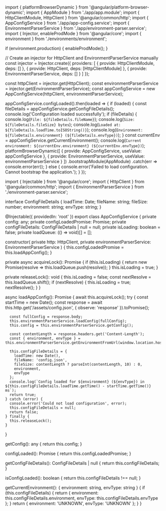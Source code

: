 import { platformBrowserDynamic } from '@angular/platform-browser-dynamic';
import { AppModule } from './app/app.module';
import { HttpClientModule, HttpClient } from '@angular/common/http';
import { AppConfigService } from './app/app-config.service';
import { EnvironmentParserService } from './app/environment-parser.service';
import { Injector, enableProdMode } from '@angular/core';
import { environment } from './environments/environment';

if (environment.production) {
  enableProdMode();
}

// Create an injector for HttpClient and EnvironmentParserService manually
const injector = Injector.create({
  providers: [
    { provide: HttpClientModule, deps: [] },
    { provide: HttpClient, deps: [HttpClientModule] },
    { provide: EnvironmentParserService, deps: [] }
  ]
});

const httpClient = injector.get(HttpClient);
const environmentParserService = injector.get(EnvironmentParserService);
const appConfigService = new AppConfigService(httpClient, environmentParserService);

appConfigService.configLoaded().then(loaded => {
  if (loaded) {
    const fileDetails = appConfigService.getConfigFileDetails();
    console.log('Configuration loaded successfully');
    if (fileDetails) {
      console.log(`File: ${fileDetails.fileName}`);
      console.log(`Size: ${fileDetails.fileSize} bytes`);
      console.log(`Loaded at: ${fileDetails.loadTime.toISOString()}`);
      console.log(`Environment: ${fileDetails.environment} (${fileDetails.envType})`);
    }
    const currentEnv = appConfigService.getCurrentEnvironment();
    console.log(`Current environment: ${currentEnv.environment} (${currentEnv.envType})`);
    platformBrowserDynamic([
      { provide: AppConfigService, useValue: appConfigService },
      { provide: EnvironmentParserService, useValue: environmentParserService }
    ])
      .bootstrapModule(AppModule)
      .catch(err => console.error(err));
  } else {
    console.error('Failed to load configuration. Cannot bootstrap the application.');
  }
});





import { Injectable } from '@angular/core';
import { HttpClient } from '@angular/common/http';
import { EnvironmentParserService } from './environment-parser.service';

interface ConfigFileDetails {
  loadTime: Date;
  fileName: string;
  fileSize: number;
  environment: string;
  envType: string;
}

@Injectable({
  providedIn: 'root'
})
export class AppConfigService {
  private config: any;
  private configLoadedPromise: Promise<boolean>;
  private configFileDetails: ConfigFileDetails | null = null;
  private isLoading: boolean = false;
  private loadQueue: (() => void)[] = [];

  constructor(
    private http: HttpClient,
    private environmentParserService: EnvironmentParserService
  ) {
    this.configLoadedPromise = this.loadAppConfig();
  }

  private async acquireLock(): Promise<void> {
    if (this.isLoading) {
      return new Promise<void>(resolve => this.loadQueue.push(resolve));
    }
    this.isLoading = true;
  }

  private releaseLock(): void {
    this.isLoading = false;
    const nextResolve = this.loadQueue.shift();
    if (nextResolve) {
      this.isLoading = true;
      nextResolve();
    }
  }

  async loadAppConfig(): Promise<boolean> {
    await this.acquireLock();
    try {
      const startTime = new Date();
      const response = await this.http.get('/assets/config.json', { observe: 'response' }).toPromise();
      
      const fullConfig = response.body;
      this.environmentParserService.loadConfig(fullConfig);
      this.config = this.environmentParserService.getConfig();

      const contentLength = response.headers.get('Content-Length');
      const { environment, envType } = this.environmentParserService.getEnvironmentFromUrl(window.location.hostname);
      
      this.configFileDetails = {
        loadTime: new Date(),
        fileName: 'config.json',
        fileSize: contentLength ? parseInt(contentLength, 10) : 0,
        environment,
        envType
      };
      console.log(`Config loaded for ${environment} (${envType}) in ${this.configFileDetails.loadTime.getTime() - startTime.getTime()} ms`);
      return true;
    } catch (error) {
      console.error('Could not load configuration', error);
      this.configFileDetails = null;
      return false;
    } finally {
      this.releaseLock();
    }
  }

  getConfig(): any {
    return this.config;
  }

  configLoaded(): Promise<boolean> {
    return this.configLoadedPromise;
  }

  getConfigFileDetails(): ConfigFileDetails | null {
    return this.configFileDetails;
  }

  isConfigLoaded(): boolean {
    return this.configFileDetails !== null;
  }

  getCurrentEnvironment(): { environment: string, envType: string } {
    if (this.configFileDetails) {
      return {
        environment: this.configFileDetails.environment,
        envType: this.configFileDetails.envType
      };
    }
    return { environment: 'UNKNOWN', envType: 'UNKNOWN' };
  }
}
